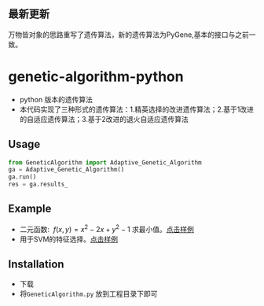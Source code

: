 ## 最新更新
万物皆对象的思路重写了遗传算法，新的遗传算法为PyGene,基本的接口与之前一致。


# genetic-algorithm-python

- python 版本的遗传算法
- 本代码实现了三种形式的遗传算法：1.精英选择的改进遗传算法；2.基于1改进的自适应遗传算法；3.基于2改进的退火自适应遗传算法

## Usage

```python
from GeneticAlgorithm import Adaptive_Genetic_Algorithm
ga = Adaptive_Genetic_Algorithm()
ga.run()
res = ga.results_
```

## Example

- 二元函数: $\ f(x,y) = x^{2}-2x+y^{2}-1$  求最小值。[点击样例](https://github.com/XuJiaCheng1993/genetic-algorithm-python/blob/master/demo_simple_ga.py)
- 用于SVM的特征选择。[点击样例](https://github.com/XuJiaCheng1993/genetic-algorithm-python/blob/master/demo_modelparam_ga.py)

## Installation

- 下载
- 将```GeneticAlgorithm.py``` 放到工程目录下即可

